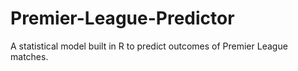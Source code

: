 # Premier-League-Predictor
A statistical model built in R to predict outcomes of Premier League matches.
